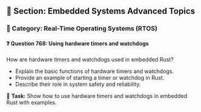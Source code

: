 ## 📘 Section: Embedded Systems Advanced Topics
### 🔹 Category: Real-Time Operating Systems (RTOS)
#### ❓ Question 768: Using hardware timers and watchdogs

How are hardware timers and watchdogs used in embedded Rust?

- Explain the basic functions of hardware timers and watchdogs.
- Provide an example of starting a timer or watchdog in Rust.
- Describe their role in system safety and reliability.

🔧 **Task:** Show how to use hardware timers and watchdogs in embedded Rust with examples.
